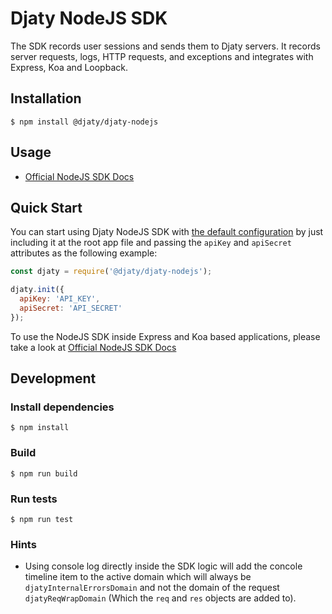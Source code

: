 # Djaty NodeJS SDK
The SDK records user sessions and sends them to Djaty servers. It records server requests, logs, HTTP requests, and exceptions and integrates with Express, Koa and Loopback.

## Installation
`$ npm install @djaty/djaty-nodejs`

## Usage
- [Official NodeJS SDK Docs](https://djaty.com/docs/SDKs/nodeJs/index.html)

## Quick Start
You can start using Djaty NodeJS SDK with [the default configuration](https://djaty.com/docs/SDKs/nodeJs/configuring.html#so-the-default-trackingoptions-are)
by just including it at the root app file and passing the `apiKey` and `apiSecret`
attributes as the following example:

```javascript
const djaty = require('@djaty/djaty-nodejs');

djaty.init({
  apiKey: 'API_KEY',
  apiSecret: 'API_SECRET'
});
```

To use the NodeJS SDK inside Express and Koa based applications, please take a look at [Official NodeJS SDK Docs](https://djaty.com/docs/SDKs/nodeJs/index.html)

## Development
### Install dependencies
`$ npm install`

### Build
`$ npm run build`

### Run tests
`$ npm run test`

### Hints
- Using console log directly inside the SDK logic will add the concole timeline item
to the active domain which will always be `djatyInternalErrorsDomain` and not the domain of the request `djatyReqWrapDomain` (Which the `req` and `res` objects are added to).

